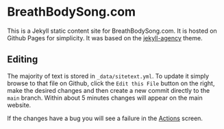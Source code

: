 # BreathBodySong.com

This is a Jekyll static content site for BreathBodySong.com. It is hosted on Github Pages for simplicity. It was based on the [jekyll-agency](https://github.com/raviriley/agency-jekyll-theme) theme.

## Editing

The majority of text is stored in `_data/sitetext.yml`. To update it simply browse to that file on Github, click the `Edit this File` button on the right, make the desired changes and then create a new commit directly to the `main` branch. Within about 5 minutes changes will appear on the main website. 

If the changes have a bug you will see a failure in the [Actions](https://github.com/poeteater/breathbodysong/actions) screen. 